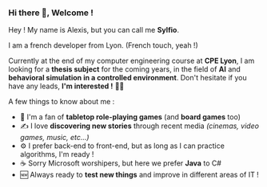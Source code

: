 ### Hi there 👋, Welcome !

Hey ! My name is Alexis, but you can call me **Sylfio**.

I am a french developer from Lyon. (French touch, yeah !) 

Currently at the end of my computer engineering course at **CPE Lyon**, I am looking for a **thesis subject** for the coming years, in the field of **AI** and **behavioral simulation in a controlled environment**. Don't hesitate if you have any leads, **I'm interested !** 🙋‍♂️

A few things to know about me :
* 🎲 I'm a fan of **tabletop role-playing games** (and **board games** too)
* ✍️ I love **discovering new stories** through recent media *(cinemas, video games, music, etc...)*
* ⚙️ I prefer back-end to front-end, but as long as I can practice algorithms, I'm ready !
* ☕ Sorry Microsoft worshipers, but here we prefer **Java** to C#
* 🆕 Always ready to **test new things** and improve in different areas of IT !


<!--
**Sylfiooo/Sylfiooo** is a ✨ _special_ ✨ repository because its `README.md` (this file) appears on your GitHub profile.

Here are some ideas to get you started:

- 🔭 I’m currently working on ...
- 🌱 I’m currently learning ...
- 👯 I’m looking to collaborate on ...
- 🤔 I’m looking for help with ...
- 💬 Ask me about ...
- 📫 How to reach me: ...
- 😄 Pronouns: ...
- ⚡ Fun fact: ...
-->
